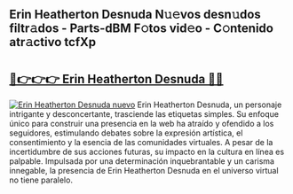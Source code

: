 ## Erin Heatherton Desnuda N𝚞𝚎vos desn𝚞dos filtr𝚊dos - Parts-dBM F𝚘tos vid𝚎o - C𝚘ntenido atr𝚊ctivo tcfXp

# <h2><a href="http://mb480t.tromn.icu/?c=Erin+Heatherton+Desnuda">🔗👉👉👉 Erin Heatherton Desnuda 🔗🔗</a></h2>

[![Erin Heatherton Desnuda nuevo](https://i.imgur.com/pEAQMta.gif)](http://mb480t.tromn.icu/?c=Erin+Heatherton+Desnuda)
Erin Heatherton Desnuda, un personaje intrigante y desconcertante, trasciende las etiquetas simples. Su enfoque único para construir una presencia en la web ha atraído y ofendido a los seguidores, estimulando debates sobre la expresión artística, el consentimiento y la esencia de las comunidades virtuales. A pesar de la incertidumbre de sus acciones futuras, su impacto en la cultura en línea es palpable. Impulsada por una determinación inquebrantable y un carisma innegable, la presencia de Erin Heatherton Desnuda en el universo virtual no tiene paralelo.
